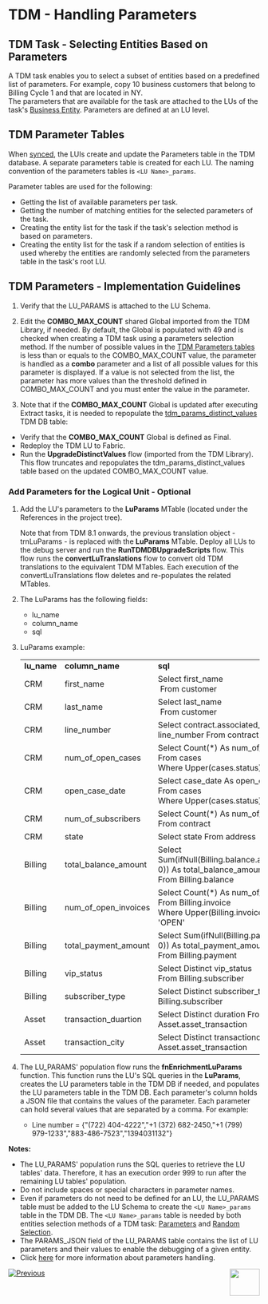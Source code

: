 # TDM - Handling Parameters 


## TDM Task - Selecting Entities Based on Parameters

A TDM task enables you to select a subset of entities based on a predefined list of parameters. For example, copy 10 business customers that belong to Billing Cycle 1 and that are located in NY.  
The parameters that are available for the task are attached to the LUs of the task's [Business Entity](/articles/TDM/tdm_overview/03_business_entity_overview.md). Parameters are defined at an LU level. 

## TDM Parameter Tables

When [synced](/articles/14_sync_LU_instance/01_sync_LUI_overview.md), the LUIs create and update the Parameters table in the TDM database. A separate parameters table is created for each LU. The naming convention of the parameters tables is `<LU Name>_params`. 

Parameter tables are used for the following:

- Getting the list of available parameters per task.
- Getting the number of matching entities for the selected parameters of the task.
- Creating the entity list for the task if the task's selection method is based on parameters.
- Creating the entity list for the task if a random selection of entities is used whereby the entities are randomly selected from the parameters table in the task's root LU.  

## TDM Parameters - Implementation Guidelines

1.  Verify that the LU_PARAMS is attached to the LU Schema.

3. Edit the **COMBO_MAX_COUNT** shared Global imported from the TDM Library, if needed. By default, the Global is populated with 49 and is checked when creating a TDM task using a parameters selection method. If the number of possible values in the [TDM Parameters tables](#tdm-parameters-tables) is less than or equals to the COMBO_MAX_COUNT value, the parameter is handled as a **combo** parameter and a list of all possible values for this parameter is displayed. If a value is not selected from the list, the parameter has more values than the threshold defined in COMBO_MAX_COUNT and you must enter the value in the parameter.
4. Note that if the **COMBO_MAX_COUNT** Global is updated after executing Extract tasks, it is needed to repopulate the [tdm_params_distinct_values](/articles/TDM/tdm_architecture/02_tdm_database.md#tdm_params_distinct_values) TDM DB table:
 - Verify that the **COMBO_MAX_COUNT** Global is defined as Final.
 - Redeploy the TDM LU to Fabric.
 - Run the **UpgradeDistinctValues** flow (imported from the TDM Library). This flow truncates and repopulates the tdm_params_distinct_values table based on the updated COMBO_MAX_COUNT value.

  ### Add Parameters for the Logical Unit - Optional

1. Add the LU's parameters to the **LuParams** MTable (located under the References in the project tree).

    Note that from TDM 8.1 onwards, the previous translation object - trnLuParams - is replaced with the **LuParams** MTable. Deploy all LUs to the debug server and run the **RunTDMDBUpgradeScripts** flow. This flow runs the **convertLuTranslations** flow to convert old TDM translations to the equivalent TDM MTables. Each execution of the convertLuTranslations flow deletes and re-populates the related MTables.

2. The LuParams has the following fields:

    - lu_name
    - column_name
    - sql

3. LuParams example:

    <table width="900pxl">
    <tbody>
    <tr>
    <td width="150pxl"><strong>lu_name</strong></td>
    <td width="150pxl"><strong>column_name</strong></td>
    <td width="600pxl"><strong>sql</strong></td>
    </tr>
    <tr>
    <td width="150pxl">CRM</td>
    <td width="150pxl">first_name</td>
    <td width="600pxl">Select first_name<br />&nbsp;From customer</td>
    </tr>
    <tr>
    <td width="150pxl">CRM</td>
    <td width="150pxl">last_name</td>
    <td width="600pxl">Select last_name<br />&nbsp;From customer</td>
    </tr>
    <tr>
    <td width="150pxl">CRM</td>
    <td width="150pxl">line_number</td>
    <td width="600pxl">Select contract.associated_line As line_number From contract</td>
    </tr>
    <tr>
    <td width="150pxl">CRM</td>
    <td width="150pxl">num_of_open_cases</td>
    <td width="600pxl">Select Count(*) As num_of_open_cases<br />From cases<br />Where Upper(cases.status) != 'CLOSED'</td>
    </tr>
    <tr>
    <td width="150pxl">CRM</td>
    <td width="150pxl">open_case_date</td>
    <td width="600pxl">Select case_date As open_case_date<br />From cases<br />Where Upper(cases.status) != 'CLOSED'</td>
    </tr>
    <tr>
    <td width="150pxl">CRM</td>
    <td width="150pxl">num_of_subscribers</td>
    <td width="600pxl">Select Count(*) As num_of_subscribers From contract</td>
    </tr>
    <tr>
    <td width="150pxl">CRM</td>
    <td width="150pxl">state</td>
    <td width="600pxl">Select state From address</td>
    </tr>
    <tr>
    <td width="150pxl">Billing</td>
    <td width="150pxl">total_balance_amount</td>
    <td width="600pxl">Select Sum(ifNull(Billing.balance.available_amount, 0)) As total_balance_amount<br />From Billing.balance</td>
    </tr>
    <tr>
    <td width="150pxl">Billing</td>
    <td width="150pxl">num_of_open_invoices</td>
    <td width="600pxl">Select Count(*) As num_of_open_invoices<br />From Billing.invoice<br />Where Upper(Billing.invoice.status) = 'OPEN'</td>
    </tr>
    <tr>
    <td width="150pxl">Billing</td>
    <td width="150pxl">total_payment_amount</td>
    <td width="600pxl">Select Sum(ifNull(Billing.payment.amount, 0)) As total_payment_amount<br />From Billing.payment</td>
    </tr>
    <tr>
    <td width="150pxl">Billing</td>
    <td width="150pxl">vip_status</td>
    <td width="600pxl">Select Distinct vip_status <br />From Billing.subscriber</td>
    </tr>
    <tr>
    <td width="150pxl">Billing</td>
    <td width="150pxl">subscriber_type</td>
    <td width="600pxl">Select Distinct subscriber_type From Billing.subscriber</td>
    </tr>
    <tr>
    <td width="150pxl">Asset</td>
    <td width="150pxl">transaction_duartion</td>
    <td width="600pxl">Select Distinct duration From Asset.asset_transaction</td>
    </tr>
    <tr>
    <td width="150pxl">Asset</td>
    <td width="150pxl">transaction_city</td>
    <td width="600pxl">Select Distinct transactioncity From Asset.asset_transaction</td>
    </tr>
    </tbody>
    </table>

    

4. The LU_PARAMS' population flow runs the **fnEnrichmentLuParams** function. This function runs the LU's SQL queries in the **LuParams**, creates the LU parameters table in the TDM DB if needed, and populates the LU parameters table in the TDM DB. Each parameter's column holds a JSON file that contains the values of the parameter. Each parameter can hold several values that are separated by a comma. For example:

    - Line number = {"(722) 404-4222","+1 (372) 682-2450,"+1 (799) 979-1233","883-486-7523","1394031132"}

      

**Notes:**

- The LU_PARAMS' population runs the SQL queries to retrieve the LU tables' data. Therefore, it has an execution order 999 to run after the remaining LU tables' population. 
- Do not include spaces or special characters in parameter names.
- Even if parameters do not need to be defined for an LU, the LU_PARAMS table must be added to the LU Schema to create the `<LU Name>_params` table in the TDM DB. The `<LU Name>_params` table is needed by both entities selection methods of a TDM task: [Parameters](/articles/TDM/tdm_gui/17_load_task_regular_mode.md#parameters) and [Random Selection](/articles/TDM/tdm_gui/17_load_task_regular_mode.md#random-selection).
- The PARAMS_JSON field of the LU_PARAMS table contains the list of LU parameters and their values to enable the debugging of a given entity.
- Click [here](/articles/TDM/tdm_architecture/07_tdm_parameters_handling.md) for more information about parameters handling.



[![Previous](/articles/images/Previous.png)](06_tdm_implementation_support_hierarchy.md)[<img align="right" width="60" height="54" src="/articles/images/Next.png">](08_tdm_implement_delete_of_entities.md)
